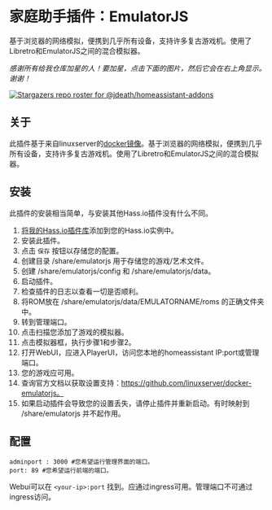 # 家庭助手插件：EmulatorJS
基于浏览器的网络模拟，便携到几乎所有设备，支持许多复古游戏机。使用了Libretro和EmulatorJS之间的混合模拟器。

_感谢所有给我仓库加星的人！要加星，点击下面的图片，然后它会在右上角显示。谢谢！_

[![Stargazers repo roster for @jdeath/homeassistant-addons](https://reporoster.com/stars/jdeath/homeassistant-addons)](https://github.com/jdeath/homeassistant-addons/stargazers)

## 关于

此插件基于来自linuxserver的[docker镜像](https://github.com/linuxserver/docker-emulatorjs)。基于浏览器的网络模拟，便携到几乎所有设备，支持许多复古游戏机。使用了Libretro和EmulatorJS之间的混合模拟器。

## 安装

此插件的安装相当简单，与安装其他Hass.io插件没有什么不同。

1. [将我的Hass.io插件库][repository]添加到您的Hass.io实例中。
2. 安装此插件。
3. 点击 `保存` 按钮以存储您的配置。
4. 创建目录 /share/emulatorjs 用于存储您的游戏/艺术文件。
5. 创建 /share/emulatorjs/config 和 /share/emulatorjs/data。
6. 启动插件。
7. 检查插件的日志以查看一切是否顺利。
8. 将ROM放在 /share/emulatorjs/data/EMULATORNAME/roms 的正确文件夹中。
9. 转到管理端口。
10. 点击扫描您添加了游戏的模拟器。
11. 点击模拟器框，执行步骤1和步骤2。
12. 打开WebUI，应进入PlayerUI，访问您本地的homeassistant IP:port或管理端口。
13. 您的游戏应可用。
14. 查询官方文档以获取设置支持：https://github.com/linuxserver/docker-emulatorjs。
15. 如果启动插件会导致您的设置丢失，请停止插件并重新启动。有时映射到 /share/emulatorjs 并不起作用。

## 配置

```
adminport : 3000 #您希望运行管理界面的端口。
port: 89 #您希望运行前端的端口。
```

Webui可以在 `<your-ip>:port` 找到。应通过ingress可用。管理端口不可通过ingress访问。

[repository]: https://github.com/jdeath/homeassistant-addons